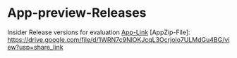# App-preview-Releases
Insider Release versions for evaluation
[App-Link](https://drive.google.com/file/d/1VU0Mm-R9qvdVCzTsL4Z6ZquxXbQIYt_8/view?usp=share_link)
[AppZip-File]: https://drive.google.com/file/d/1WRN7c9NlOKJcqL3Ocrjolo7ULMdGu4BG/view?usp=share_link
